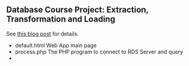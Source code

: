 ## Database Course Project: Extraction, Transformation and Loading
See [this blog post](https://medium.com/algoandcoding/little-course-project-extraction-transformation-and-loading-b9209a3538be) for details.

- default.html Web App main page
- process.php The PHP program to connect to RDS Server and query 
- 
